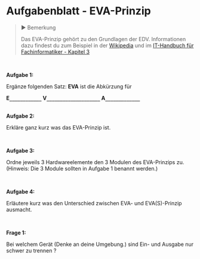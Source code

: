 # Aufgabenblatt - EVA-Prinzip

> &#9654; Bemerkung
>
> Das EVA-Prinzip gehört zu den Grundlagen der EDV. Informationen dazu findest du zum Beispiel in der [Wikipedia](https://de.wikipedia.org/wiki/EVA-Prinzip) und im [IT-Handbuch für Fachinformatiker - Kapitel 3](http://openbook.rheinwerk-verlag.de/it_handbuch/03_001.html)

<br />

**Aufgabe 1:**

Ergänze folgenden Satz: **EVA** ist die Abkürzung für  

**E`____________` V`____________________` A`_____________`**
<br />
<br />

**Aufgabe 2:**

Erkläre ganz kurz was das EVA-Prinzip ist.

<div class="line"></div>
<div class="line"></div>
<div class="line"></div>

<br />

**Aufgabe 3:**

Ordne jeweils 3 Hardwareelemente den 3 Modulen des EVA-Prinzips zu. (Hinweis: Die 3 Module sollten in Aufgabe 1 benannt werden.)

<div class="line"></div>
<div class="line"></div>
<div class="line"></div>

<br />

**Aufgabe 4:**

Erläutere kurz was den Unterschied zwischen EVA- und EVA(S)-Prinzip ausmacht.

<div class="line"></div>
<div class="line"></div>
<div class="line"></div>

<br />

**Frage 1:**

Bei welchem Gerät (Denke an deine Umgebung.) sind Ein- und Ausgabe nur schwer zu trennen ?

<div class="line"></div>

